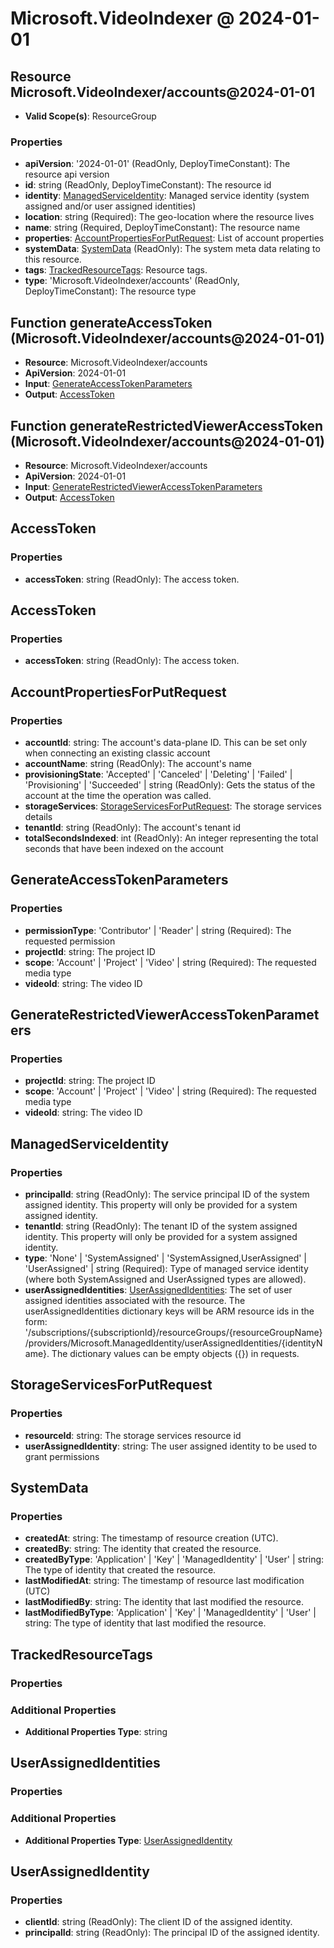 # Microsoft.VideoIndexer @ 2024-01-01

## Resource Microsoft.VideoIndexer/accounts@2024-01-01
* **Valid Scope(s)**: ResourceGroup
### Properties
* **apiVersion**: '2024-01-01' (ReadOnly, DeployTimeConstant): The resource api version
* **id**: string (ReadOnly, DeployTimeConstant): The resource id
* **identity**: [ManagedServiceIdentity](#managedserviceidentity): Managed service identity (system assigned and/or user assigned identities)
* **location**: string (Required): The geo-location where the resource lives
* **name**: string (Required, DeployTimeConstant): The resource name
* **properties**: [AccountPropertiesForPutRequest](#accountpropertiesforputrequest): List of account properties
* **systemData**: [SystemData](#systemdata) (ReadOnly): The system meta data relating to this resource.
* **tags**: [TrackedResourceTags](#trackedresourcetags): Resource tags.
* **type**: 'Microsoft.VideoIndexer/accounts' (ReadOnly, DeployTimeConstant): The resource type

## Function generateAccessToken (Microsoft.VideoIndexer/accounts@2024-01-01)
* **Resource**: Microsoft.VideoIndexer/accounts
* **ApiVersion**: 2024-01-01
* **Input**: [GenerateAccessTokenParameters](#generateaccesstokenparameters)
* **Output**: [AccessToken](#accesstoken)

## Function generateRestrictedViewerAccessToken (Microsoft.VideoIndexer/accounts@2024-01-01)
* **Resource**: Microsoft.VideoIndexer/accounts
* **ApiVersion**: 2024-01-01
* **Input**: [GenerateRestrictedViewerAccessTokenParameters](#generaterestrictedvieweraccesstokenparameters)
* **Output**: [AccessToken](#accesstoken)

## AccessToken
### Properties
* **accessToken**: string (ReadOnly): The access token.

## AccessToken
### Properties
* **accessToken**: string (ReadOnly): The access token.

## AccountPropertiesForPutRequest
### Properties
* **accountId**: string: The account's data-plane ID. This can be set only when connecting an existing classic account
* **accountName**: string (ReadOnly): The account's name
* **provisioningState**: 'Accepted' | 'Canceled' | 'Deleting' | 'Failed' | 'Provisioning' | 'Succeeded' | string (ReadOnly): Gets the status of the account at the time the operation was called.
* **storageServices**: [StorageServicesForPutRequest](#storageservicesforputrequest): The storage services details
* **tenantId**: string (ReadOnly): The account's tenant id
* **totalSecondsIndexed**: int (ReadOnly): An integer representing the total seconds that have been indexed on the account

## GenerateAccessTokenParameters
### Properties
* **permissionType**: 'Contributor' | 'Reader' | string (Required): The requested permission
* **projectId**: string: The project ID
* **scope**: 'Account' | 'Project' | 'Video' | string (Required): The requested media type
* **videoId**: string: The video ID

## GenerateRestrictedViewerAccessTokenParameters
### Properties
* **projectId**: string: The project ID
* **scope**: 'Account' | 'Project' | 'Video' | string (Required): The requested media type
* **videoId**: string: The video ID

## ManagedServiceIdentity
### Properties
* **principalId**: string (ReadOnly): The service principal ID of the system assigned identity. This property will only be provided for a system assigned identity.
* **tenantId**: string (ReadOnly): The tenant ID of the system assigned identity. This property will only be provided for a system assigned identity.
* **type**: 'None' | 'SystemAssigned' | 'SystemAssigned,UserAssigned' | 'UserAssigned' | string (Required): Type of managed service identity (where both SystemAssigned and UserAssigned types are allowed).
* **userAssignedIdentities**: [UserAssignedIdentities](#userassignedidentities): The set of user assigned identities associated with the resource. The userAssignedIdentities dictionary keys will be ARM resource ids in the form: '/subscriptions/{subscriptionId}/resourceGroups/{resourceGroupName}/providers/Microsoft.ManagedIdentity/userAssignedIdentities/{identityName}. The dictionary values can be empty objects ({}) in requests.

## StorageServicesForPutRequest
### Properties
* **resourceId**: string: The storage services resource id
* **userAssignedIdentity**: string: The user assigned identity to be used to grant permissions

## SystemData
### Properties
* **createdAt**: string: The timestamp of resource creation (UTC).
* **createdBy**: string: The identity that created the resource.
* **createdByType**: 'Application' | 'Key' | 'ManagedIdentity' | 'User' | string: The type of identity that created the resource.
* **lastModifiedAt**: string: The timestamp of resource last modification (UTC)
* **lastModifiedBy**: string: The identity that last modified the resource.
* **lastModifiedByType**: 'Application' | 'Key' | 'ManagedIdentity' | 'User' | string: The type of identity that last modified the resource.

## TrackedResourceTags
### Properties
### Additional Properties
* **Additional Properties Type**: string

## UserAssignedIdentities
### Properties
### Additional Properties
* **Additional Properties Type**: [UserAssignedIdentity](#userassignedidentity)

## UserAssignedIdentity
### Properties
* **clientId**: string (ReadOnly): The client ID of the assigned identity.
* **principalId**: string (ReadOnly): The principal ID of the assigned identity.

